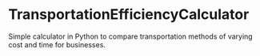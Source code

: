 # TransportationEfficiencyCalculator
Simple calculator in Python to compare transportation methods of varying cost and time for businesses.
